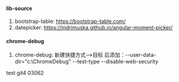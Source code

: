 
#### lib-source

1. bootstrap-table: https://bootstrap-table.com/
2. datepicker: https://indrimuska.github.io/angular-moment-picker/

#### chrome-debug
1. chrome-debug: 新建快捷方式-->目标 后添加：--user-data-dir="c:\ChromeDebug" --test-type --disable-web-security

test git4 03062
